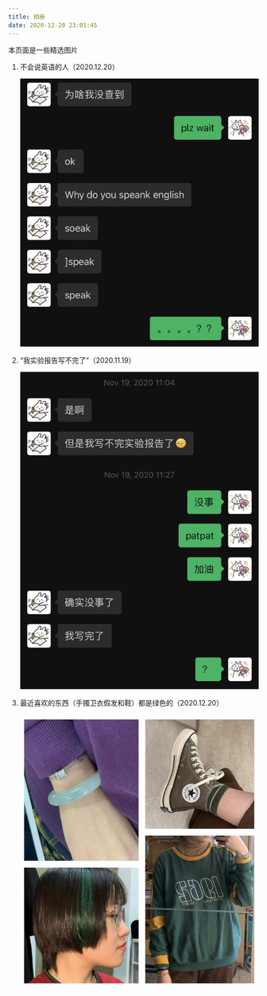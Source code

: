 ```yaml
---
title: 相册
date: 2020-12-20 23:01:45
---
```


本页面是一些精选图片

1. 不会说英语的人（2020.12.20）

   <img src="index.assets/f82593c57256b04d30badb2d2007c21.jpg" alt="f82593c57256b04d30badb2d2007c21" style="zoom:67%;" />

2. “我实验报告写不完了”（2020.11.19）

   <img src="index.assets/04cd57f888302c37b7446df959387fc-1610358954900.jpg" alt="04cd57f888302c37b7446df959387fc" style="zoom:67%;" />

3. 最近喜欢的东西（手镯卫衣假发和鞋）都是绿色的（2020.12.20）

   <img src="index.assets/image-20201220234927433.png" alt="image-20201220234927433" style="zoom:67%;" />
